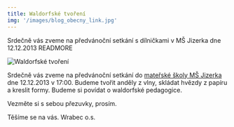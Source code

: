 ```yaml
---
title: Waldorfské tvoření
img: '/images/blog_obecny_link.jpg'
---
```


Srdečně vás zveme na předvánoční setkání s dílničkami v MŠ Jizerka dne 12.12.2013
READMORE

![Waldorfské tvoření](/images/blog_obecny_link.jpg)

Srdečně vás zveme na předvánoční setkání do [mateřské školy MŠ Jizerka]( http://www.msjizerka.estranky.cz) dne 12.12.2013 v 17:00. Budeme tvořit anděly z vlny, skládat hvězdy z papíru a kreslit formy. Budeme si povídat o waldorfské pedagogice.

Vezměte si s sebou přezuvky, prosím.

Těšíme se na vás.
Wrabec o.s.
